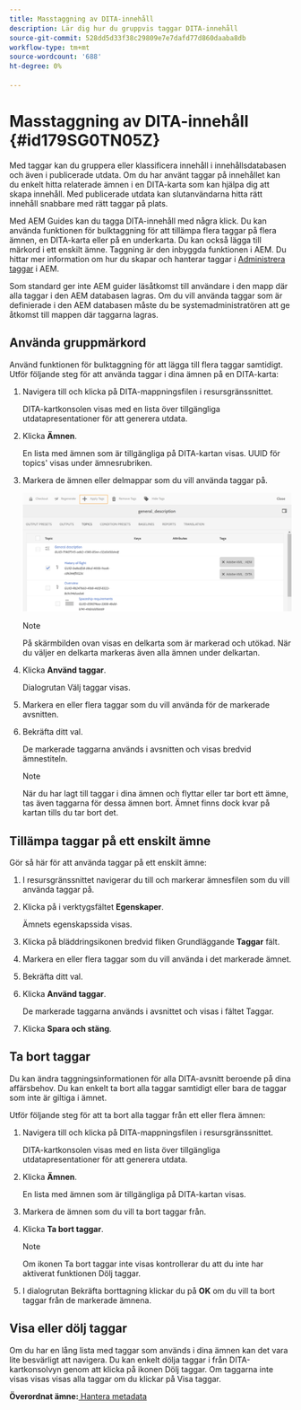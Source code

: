 ```yaml
---
title: Masstaggning av DITA-innehåll
description: Lär dig hur du gruppvis taggar DITA-innehåll
source-git-commit: 528dd5d33f38c29809e7e7dafd77d860daaba8db
workflow-type: tm+mt
source-wordcount: '688'
ht-degree: 0%

---
```



# Masstaggning av DITA-innehåll {#id179SG0TN05Z}

Med taggar kan du gruppera eller klassificera innehåll i innehållsdatabasen och även i publicerade utdata. Om du har använt taggar på innehållet kan du enkelt hitta relaterade ämnen i en DITA-karta som kan hjälpa dig att skapa innehåll. Med publicerade utdata kan slutanvändarna hitta rätt innehåll snabbare med rätt taggar på plats.

Med AEM Guides kan du tagga DITA-innehåll med några klick. Du kan använda funktionen för bulktaggning för att tillämpa flera taggar på flera ämnen, en DITA-karta eller på en underkarta. Du kan också lägga till märkord i ett enskilt ämne. Taggning är den inbyggda funktionen i AEM. Du hittar mer information om hur du skapar och hanterar taggar i [Administrera taggar](https://experienceleague.adobe.com/docs/experience-manager-cloud-service/sites/authoring/features/tags.html?lang=en) i AEM.

Som standard ger inte AEM guider läsåtkomst till användare i den mapp där alla taggar i den AEM databasen lagras. Om du vill använda taggar som är definierade i den AEM databasen måste du be systemadministratören att ge åtkomst till mappen där taggarna lagras.

## Använda gruppmärkord

Använd funktionen för bulktaggning för att lägga till flera taggar samtidigt. Utför följande steg för att använda taggar i dina ämnen på en DITA-karta:

1. Navigera till och klicka på DITA-mappningsfilen i resursgränssnittet.

   DITA-kartkonsolen visas med en lista över tillgängliga utdatapresentationer för att generera utdata.

1. Klicka **Ämnen**.

   En lista med ämnen som är tillgängliga på DITA-kartan visas. UUID för topics&#39; visas under ämnesrubriken.

1. Markera de ämnen eller delmappar som du vill använda taggar på.

   ![](images/apply-tags-uuid.png)


   >[!NOTE]
   >
   > På skärmbilden ovan visas en delkarta som är markerad och utökad. När du väljer en delkarta markeras även alla ämnen under delkartan.

1. Klicka **Använd taggar**.

   Dialogrutan Välj taggar visas.

1. Markera en eller flera taggar som du vill använda för de markerade avsnitten.

1. Bekräfta ditt val.

   De markerade taggarna används i avsnitten och visas bredvid ämnestiteln.

   >[!NOTE]
   >
   > När du har lagt till taggar i dina ämnen och flyttar eller tar bort ett ämne, tas även taggarna för dessa ämnen bort. Ämnet finns dock kvar på kartan tills du tar bort det.


## Tillämpa taggar på ett enskilt ämne

Gör så här för att använda taggar på ett enskilt ämne:

1. I resursgränssnittet navigerar du till och markerar ämnesfilen som du vill använda taggar på.

1. Klicka på i verktygsfältet **Egenskaper**.

   Ämnets egenskapssida visas.

1. Klicka på bläddringsikonen bredvid fliken Grundläggande **Taggar** fält.

1. Markera en eller flera taggar som du vill använda i det markerade ämnet.

1. Bekräfta ditt val.

1. Klicka **Använd taggar**.

   De markerade taggarna används i avsnittet och visas i fältet Taggar.

1. Klicka **Spara och stäng**.


## Ta bort taggar

Du kan ändra taggningsinformationen för alla DITA-avsnitt beroende på dina affärsbehov. Du kan enkelt ta bort alla taggar samtidigt eller bara de taggar som inte är giltiga i ämnet.

Utför följande steg för att ta bort alla taggar från ett eller flera ämnen:

1. Navigera till och klicka på DITA-mappningsfilen i resursgränssnittet.

   DITA-kartkonsolen visas med en lista över tillgängliga utdatapresentationer för att generera utdata.

1. Klicka **Ämnen**.

   En lista med ämnen som är tillgängliga på DITA-kartan visas.

1. Markera de ämnen som du vill ta bort taggar från.

1. Klicka **Ta bort taggar**.

   >[!NOTE]
   >
   > Om ikonen Ta bort taggar inte visas kontrollerar du att du inte har aktiverat funktionen Dölj taggar.

1. I dialogrutan Bekräfta borttagning klickar du på **OK** om du vill ta bort taggar från de markerade ämnena.


## Visa eller dölj taggar

Om du har en lång lista med taggar som används i dina ämnen kan det vara lite besvärligt att navigera. Du kan enkelt dölja taggar i från DITA-kartkonsolvyn genom att klicka på ikonen Dölj taggar. Om taggarna inte visas visas visas alla taggar om du klickar på Visa taggar.

**Överordnat ämne:**[ Hantera metadata](manage-metadata.md)

